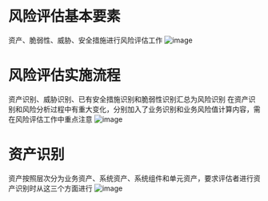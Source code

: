 # 风险评估基本要素
资产、脆弱性、威胁、安全措施进行风险评估工作
![image](https://user-images.githubusercontent.com/7948479/225195293-69c083cb-7f42-4ce9-9399-3b4a8bbfcabf.png)
# 风险评估实施流程
资产识别、威胁识别、已有安全措施识别和脆弱性识别汇总为风险识别
在资产识别和风险分析过程中有重大变化，分别加入了业务识别和业务风险值计算内容，需在风险评估工作中重点注意
![image](https://user-images.githubusercontent.com/7948479/225195490-0b714fa2-fd71-4e87-aff9-d29f3a6bfca6.png)
# 资产识别
资产按照层次分为业务资产、系统资产、系统组件和单元资产，要求评估者进行资产识别时从这三个方面进行
![image](https://user-images.githubusercontent.com/7948479/225195860-805e65f9-1f57-4643-89ae-360566f60ff5.png)

